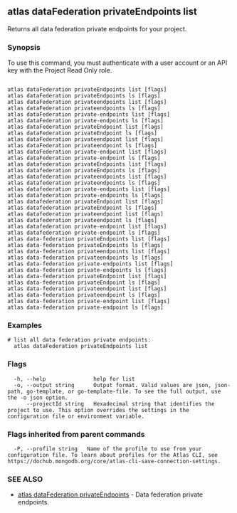 ## atlas dataFederation privateEndpoints list

Returns all data federation private endpoints for your project.


### Synopsis

To use this command, you must authenticate with a user account or an API key with the Project Read Only role.



```

atlas dataFederation privateEndpoints list [flags]
atlas dataFederation privateEndpoints ls [flags]
atlas dataFederation privateendpoints list [flags]
atlas dataFederation privateendpoints ls [flags]
atlas dataFederation private-endpoints list [flags]
atlas dataFederation private-endpoints ls [flags]
atlas dataFederation privateEndpoint list [flags]
atlas dataFederation privateEndpoint ls [flags]
atlas dataFederation privateendpoint list [flags]
atlas dataFederation privateendpoint ls [flags]
atlas dataFederation private-endpoint list [flags]
atlas dataFederation private-endpoint ls [flags]
atlas datafederation privateEndpoints list [flags]
atlas datafederation privateEndpoints ls [flags]
atlas datafederation privateendpoints list [flags]
atlas datafederation privateendpoints ls [flags]
atlas datafederation private-endpoints list [flags]
atlas datafederation private-endpoints ls [flags]
atlas datafederation privateEndpoint list [flags]
atlas datafederation privateEndpoint ls [flags]
atlas datafederation privateendpoint list [flags]
atlas datafederation privateendpoint ls [flags]
atlas datafederation private-endpoint list [flags]
atlas datafederation private-endpoint ls [flags]
atlas data-federation privateEndpoints list [flags]
atlas data-federation privateEndpoints ls [flags]
atlas data-federation privateendpoints list [flags]
atlas data-federation privateendpoints ls [flags]
atlas data-federation private-endpoints list [flags]
atlas data-federation private-endpoints ls [flags]
atlas data-federation privateEndpoint list [flags]
atlas data-federation privateEndpoint ls [flags]
atlas data-federation privateendpoint list [flags]
atlas data-federation privateendpoint ls [flags]
atlas data-federation private-endpoint list [flags]
atlas data-federation private-endpoint ls [flags]
```

### Examples

```
# list all data federation private endpoints:
  atlas dataFederation privateEndpoints list

```


### Flags

```
  -h, --help               help for list
  -o, --output string      Output format. Valid values are json, json-path, go-template, or go-template-file. To see the full output, use the -o json option.
      --projectId string   Hexadecimal string that identifies the project to use. This option overrides the settings in the configuration file or environment variable.

```


### Flags inherited from parent commands

```
  -P, --profile string   Name of the profile to use from your configuration file. To learn about profiles for the Atlas CLI, see https://dochub.mongodb.org/core/atlas-cli-save-connection-settings.

```

### SEE ALSO


* [atlas dataFederation privateEndpoints](atlas_dataFederation_privateEndpoints.md)	- Data federation private endpoints.



